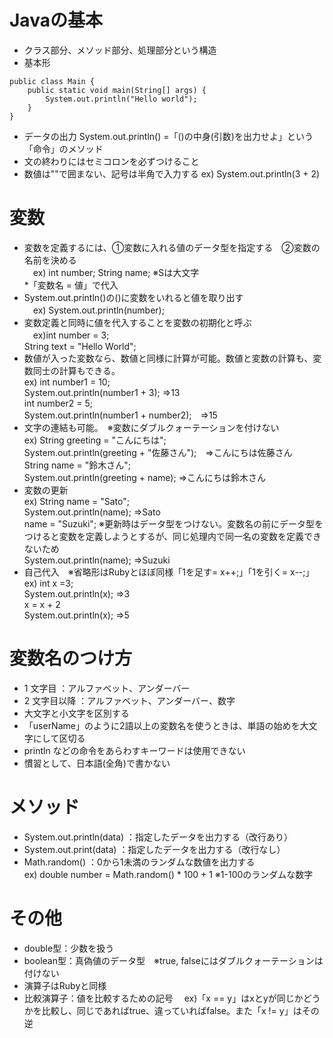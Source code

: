 # Javaの基本
* クラス部分、メソッド部分、処理部分という構造
* 基本形
```
public class Main {  
    public static void main(String[] args) {  
        System.out.println("Hello world");  
    }  
}
```
* データの出力
  System.out.println()  =「()の中身(引数)を出力せよ」という「命令」のメソッド
* 文の終わりにはセミコロンを必ずつけること
* 数値は""で囲まない、記号は半角で入力する
  ex) System.out.println(3 + 2)

# 変数
* 変数を定義するには、①変数に入れる値のデータ型を指定する　②変数の名前を決める  
　ex) int number; String name; ※Sは大文字  
*「変数名 = 値」で代入
* System.out.println()の()に変数をいれると値を取り出す  
　ex) System.out.println(number);  
* 変数定義と同時に値を代入することを変数の初期化と呼ぶ  
　ex)int number = 3;  
     String text = "Hello World";  
* 数値が入った変数なら、数値と同様に計算が可能。数値と変数の計算も、変数同士の計算もできる。  
  ex) int number1 = 10;  
      System.out.println(number1 + 3);  ⇒13  
      int number2 = 5;  
      System.out.println(number1 + number2);　⇒15  
* 文字の連結も可能。　※変数にダブルクォーテーションを付けない  
 ex) String greeting = "こんにちは";  
     System.out.println(greeting + "佐藤さん");　⇒こんにちは佐藤さん  
     String name = "鈴木さん";  
     System.out.println(greeting + name);  ⇒こんにちは鈴木さん
* 変数の更新  
 ex) String name = "Sato";  
     System.out.println(name); ⇒Sato  
     name = "Suzuki";   ※更新時はデータ型をつけない。変数名の前にデータ型をつけると変数を定義しようとするが、同じ処理内で同一名の変数を定義できないため  
     System.out.println(name); ⇒Suzuki
* 自己代入　※省略形はRubyとほぼ同様「1を足す= x++;」「1を引く= x--;」  
 ex) int x =3;  
     System.out.println(x); ⇒3  
     x = x + 2  
     System.out.println(x); ⇒5

# 変数名のつけ方
- 1 文字目 ：アルファベット、アンダーバー
- 2 文字目以降 ：アルファベット、アンダーバー、数字
- 大文字と小文字を区別する
- 「userName」のように2語以上の変数名を使うときは、単語の始めを大文字にして区切る
- println などの命令をあらわすキーワードは使用できない
- 慣習として、日本語(全角)で書かない

# メソッド
* System.out.println(data) ：指定したデータを出力する（改行あり）
* System.out.print(data) ：指定したデータを出力する（改行なし）
* Math.random() ：0から1未満のランダムな数値を出力する  
  ex) double number = Math.random() * 100 + 1  ※1-100のランダムな数字  

# その他
* double型：少数を扱う
* boolean型：真偽値のデータ型　※true, falseにはダブルクォーテーションは付けない
* 演算子はRubyと同様
* 比較演算子：値を比較するための記号
　ex)「x == y」はxとyが同じかどうかを比較し、同じであればtrue、違っていればfalse。また「x != y」はその逆
